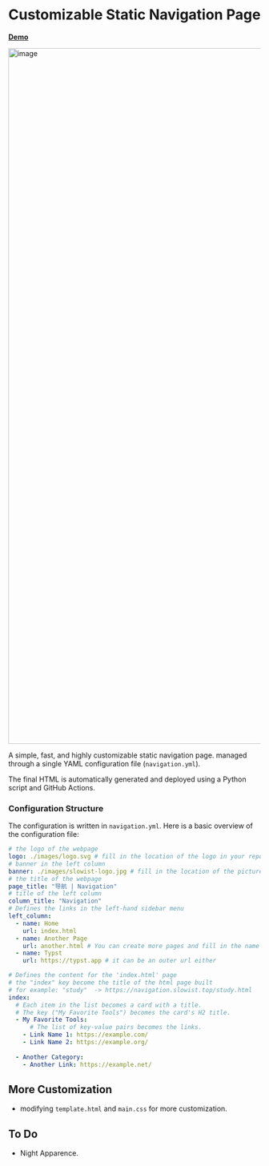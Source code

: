 # Customizable Static Navigation Page

**[Demo](https://nav.slowist.top/)**

<img width="2485" height="1390" alt="image" src="https://github.com/user-attachments/assets/b4a6101a-5ea5-4e13-b30b-7a079e8f2dd4" />

A simple, fast, and highly customizable static navigation page. managed through a single YAML configuration file (`navigation.yml`).

The final HTML is automatically generated and deployed using a Python script and GitHub Actions.

### Configuration Structure

The configuration is written in `navigation.yml`. Here is a basic overview of the configuration file:

```yaml
# the logo of the webpage
logo: ./images/logo.svg # fill in the location of the logo in your repository
# banner in the left column
banner: ./images/slowist-logo.jpg # fill in the location of the picture in your repository
# the title of the webpage
page_title: "导航 | Navigation"
# title of the left column
column_title: "Navigation"
# Defines the links in the left-hand sidebar menu
left_column:
  - name: Home
    url: index.html
  - name: Another Page
    url: another.html # You can create more pages and fill in the name here
  - name: Typst
    url: https://typst.app # it can be an outer url either

# Defines the content for the 'index.html' page
# the "index" key become the title of the html page built
# for example: "study"  -> https://navigation.slowist.top/study.html
index:
  # Each item in the list becomes a card with a title.
  # The key ("My Favorite Tools") becomes the card's H2 title.
  - My Favorite Tools:
      # The list of key-value pairs becomes the links.
    - Link Name 1: https://example.com/
    - Link Name 2: https://example.org/
  
  - Another Category:
    - Another Link: https://example.net/
```

## More Customization

- modifying `template.html` and `main.css` for more customization.

## To Do

- Night Apparence.
